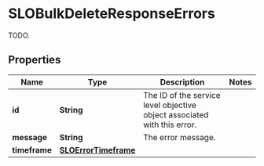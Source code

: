

# SLOBulkDeleteResponseErrors

TODO.
## Properties

Name | Type | Description | Notes
------------ | ------------- | ------------- | -------------
**id** | **String** | The ID of the service level objective object associated with this error. | 
**message** | **String** | The error message. | 
**timeframe** | [**SLOErrorTimeframe**](SLOErrorTimeframe.md) |  | 



